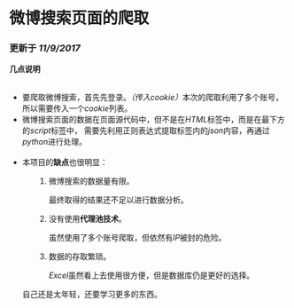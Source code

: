 <h1>微博搜索页面的爬取</h1>
<h3>更新于 <em>11/9/2017</em></h3>
    <p><strong>几点说明</strong></p>
    <ul>
    <li>要爬取微博搜索，首先先登录。<em>（传入cookie）</em>本次的爬取利用了多个账号，所以需要传入一个<em>cookie</em>列表。</li>
    <li>微博搜索页面的数据在页面源代码中，但不是在<em>HTML</em>标签中，而是在最下方的<em>script</em>标签中，
    需要先利用正则表达式提取标签内的<em>json</em>内容，再通过<em>python</em>进行处理。</li>
    <li>本项目的<strong>缺点</strong>也很明显：
    <ul>
        <ol>
        <li><p>微博搜索的数据量有限。</p>
            <p>最终取得的结果还不足以进行数据分析。</p></li>
        <li><p>没有使用<strong>代理池技术</strong>。</p>
            <p>虽然使用了多个账号爬取，但依然有<em>IP</em>被封的危险。</p></li>
        <li><p>数据的存取繁琐。</p>
            <p><em>Excel</em>虽然看上去使用很方便，但是数据库仍是更好的选择。</p></li>
        </ol>
     </ul></li>
<p>自己还是太年轻，还要学习更多的东西。</p>
